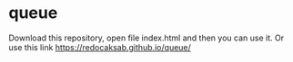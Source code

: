 # queue
Download this repository, open file index.html and then you can use it.
Or use this link https://redocaksab.github.io/queue/

